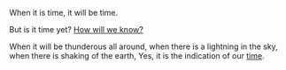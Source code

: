 When it is time, it will be time.

But is it time yet? [How will we know?](http://www.campingdude.com/content/skit/is_it_time_yet-101.asp)

When it will be thunderous all around, when there is a lightning in the sky,
when there is shaking of the earth, Yes, it is the indication of our [time](http://chitrasoundar.com/kids/?p=601).
